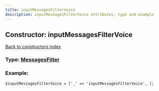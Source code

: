 ```yaml
---
title: inputMessagesFilterVoice
description: inputMessagesFilterVoice attributes, type and example
---
```

## Constructor: inputMessagesFilterVoice  
[Back to constructors index](index.md)






### Type: [MessagesFilter](../types/MessagesFilter.md)


### Example:

```
$inputMessagesFilterVoice = ['_' => 'inputMessagesFilterVoice', ];
```